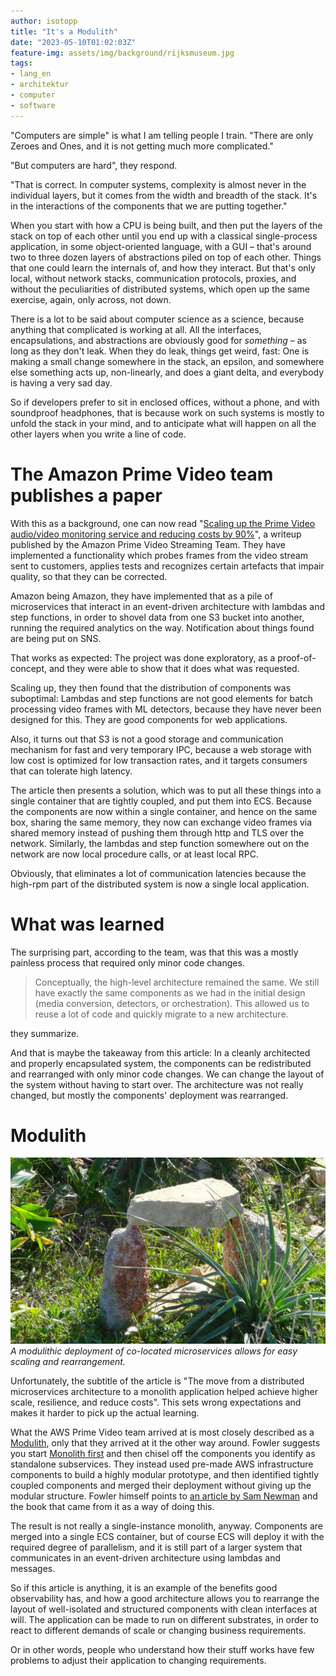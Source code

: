 ```yaml
---
author: isotopp
title: "It's a Modulith"
date: "2023-05-10T01:02:03Z"
feature-img: assets/img/background/rijksmuseum.jpg
tags:
- lang_en
- architektur
- computer
- software
---
```


"Computers are simple" is what I am telling people I train.
"There are only Zeroes and Ones, and it is not getting much more complicated."

"But computers are hard", they respond.

"That is correct.
In computer systems, complexity is almost never in the individual layers, but it comes from the width and breadth of the stack.
It's in the interactions of the components that we are putting together."

When you start with how a CPU is being built, and then put the layers of the stack on top of each other until you end up with a classical single-process application, in some object-oriented language, with a GUI – that's around two to three dozen layers of abstractions piled on top of each other. 
Things that one could learn the internals of, and how they interact.
But that's only local, without network stacks, communication protocols, proxies, and without the peculiarities of distributed systems, which open up the same exercise, again, only across, not down.

There is a lot to be said about computer science as a science, because anything that complicated is working at all. 
All the interfaces, encapsulations, and abstractions are obviously good for *something* – as long as they don't leak.
When they do leak, things get weird, fast:
One is making a small change somewhere in the stack, an epsilon,
and somewhere else something acts up, non-linearly, and does a giant delta, and everybody is having a very sad day.

So if developers prefer to sit in enclosed offices, without a phone, and with soundproof headphones, 
that is because work on such systems is mostly to unfold the stack in your mind,
and to anticipate what will happen on all the other layers when you write a line of code.

# The Amazon Prime Video team publishes a paper

With this as a background, one can now read "[Scaling up the Prime Video audio/video monitoring service and reducing costs by 90%](https://www.primevideotech.com/video-streaming/scaling-up-the-prime-video-audio-video-monitoring-service-and-reducing-costs-by-90)",
a writeup published by the Amazon Prime Video Streaming Team.
They have implemented a functionality which probes frames from the video stream sent to customers, applies tests and recognizes certain artefacts that impair quality,
so that they can be corrected.

Amazon being Amazon, they have implemented that as a pile of microservices that interact in an event-driven architecture with lambdas and step functions,
in order to shovel data from one S3 bucket into another, running the required analytics on the way.
Notification about things found are being put on SNS.

That works as expected: The project was done exploratory, as a proof-of-concept, and they were able to show that it does what was requested.

Scaling up, they then found that the distribution of components was suboptimal:
Lambdas and step functions are not good elements for batch processing video frames with ML detectors, because they have never been designed for this.
They are good components for web applications.

Also, it turns out that S3 is not a good storage and communication mechanism for fast and very temporary IPC,
because a web storage with low cost is optimized for low transaction rates, and it targets consumers that can tolerate high latency.

The article then presents a solution, which was to put all these things into a single container that are tightly coupled,
and put them into ECS.
Because the components are now within a single container, and hence on the same box, sharing the same memory, 
they now can exchange video frames via shared memory instead of pushing them through http and TLS over the network.
Similarly, the lambdas and step function somewhere out on the network are now local procedure calls, or at least local RPC.

Obviously, that eliminates a lot of communication latencies because the high-rpm part of the distributed system is now a single local application.

# What was learned

The surprising part, according to the team, was that this was a mostly painless process that required only minor code changes.

> Conceptually, the high-level architecture remained the same.
> We still have exactly the same components as we had in the initial design (media conversion, detectors, or orchestration).
> This allowed us to reuse a lot of code and quickly migrate to a new architecture.

they summarize.

And that is maybe the takeaway from this article:
In a cleanly architected and properly encapsulated system, the components can be redistributed and rearranged with only minor code changes.
We can change the layout of the system without having to start over.
The architecture was not really changed, but mostly the components' deployment was rearranged.

# Modulith

![](/uploads/2023/05/modulith-microservices.jpg)
*A modulithic deployment of co-located microservices allows for easy scaling and rearrangement.*

Unfortunately, the subtitle of the article is
"The move from a distributed microservices architecture to a monolith application helped achieve higher scale, resilience, and reduce costs".
This sets wrong expectations and makes it harder to pick up the actual learning.

What the AWS Prime Video team arrived at is most closely described as a
[Modulith](https://www.informatik-aktuell.de/entwicklung/methoden/modulith-first-der-angemessene-weg-zu-microservices.html),
only that they arrived at it the other way around.
Fowler suggests you start
[Monolith first](https://martinfowler.com/bliki/MonolithFirst.html)
and then chisel off the components you identify as standalone subservices.
They instead used pre-made AWS infrastructure components to build a highly modular prototype,
and then identified tightly coupled components and merged their deployment without giving up the modular structure.
Fowler himself points to 
[an article by Sam Newman](https://samnewman.io/blog/2015/04/07/microservices-for-greenfield/)
and the book that came from it as a way of doing this.

The result is not really a single-instance monolith, anyway.
Components are merged into a single ECS container, but of course ECS will deploy it with the required degree of parallelism,
and it is still part of a larger system that communicates in an event-driven architecture using lambdas and messages.

So if this article is anything, it is an example of the benefits good observability has,
and how a good architecture allows you to rearrange the layout of well-isolated and structured components with clean interfaces at will.
The application can be made to run on different substrates, in order to react to different demands of scale or changing business requirements.

Or in other words, people who understand how their stuff works have few problems to adjust their application to changing requirements.
